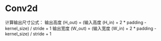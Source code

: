 # Conv2d


计算输出尺寸公式：
    输出高度 (H_out) = (输入高度 (H_in) + 2 * padding - kernel_size) / stride + 1
    输出宽度 (W_out) = (输入宽度 (W_in) + 2 * padding - kernel_size) / stride + 1